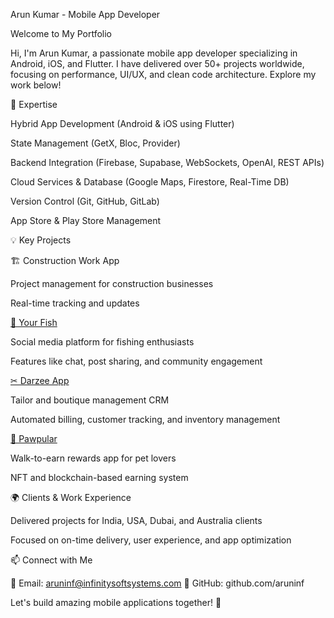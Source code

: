 Arun Kumar - Mobile App Developer

Welcome to My Portfolio

Hi, I'm Arun Kumar, a passionate mobile app developer specializing in Android, iOS, and Flutter. I have delivered over 50+ projects worldwide, focusing on performance, UI/UX, and clean code architecture. Explore my work below!

🚀 Expertise

Hybrid App Development (Android & iOS using Flutter)

State Management (GetX, Bloc, Provider)

Backend Integration (Firebase, Supabase, WebSockets, OpenAI, REST APIs)

Cloud Services & Database (Google Maps, Firestore, Real-Time DB)

Version Control (Git, GitHub, GitLab)

App Store & Play Store Management

💡 Key Projects

🏗 Construction Work App

Project management for construction businesses

Real-time tracking and updates

[🐠 Your Fish](https://docs.google.com/document/d/1bl66Xz8XZJlNAPH3Lb2CCBfJ_h2u76s0ACIYWVDTnqY/edit?usp=sharing)

Social media platform for fishing enthusiasts

Features like chat, post sharing, and community engagement

[✂ Darzee App](https://docs.google.com/document/d/1pWkBPxc9NDAP84Vx05Z7HzksrV8Rw4YeDkPu9h9tfG8/edit?usp=sharing)

Tailor and boutique management CRM

Automated billing, customer tracking, and inventory management

[🐾 Pawpular](https://docs.google.com/document/d/1nqo3KRHm0prqC5SQCX2BvfhJMG_wvM3cJBE6c9dltIU/edit?tab=t.0#heading=h.xt11e5w4r2d)

Walk-to-earn rewards app for pet lovers

NFT and blockchain-based earning system

🌍 Clients & Work Experience

Delivered projects for India, USA, Dubai, and Australia clients

Focused on on-time delivery, user experience, and app optimization

📫 Connect with Me

📩 Email: aruninf@infinitysoftsystems.com  🔗 GitHub: github.com/aruninf

Let's build amazing mobile applications together! 🚀

